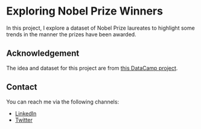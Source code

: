 # Exploring Nobel Prize Winners

In this project, I explore a dataset of Nobel Prize laureates to highlight some trends in the manner the prizes have been awarded.

## Acknowledgement

The idea and dataset for this project are from [this DataCamp project](https://app.datacamp.com/learn/projects/visualizing_the_history_of_nobel_prize_winners/guided/Python).

## Contact

You can reach me via the following channels:

- [LinkedIn](https://linkedin.com/in/nzubeifechukwu)
- [Twitter](https://twitter.com/NzubeIfechukwu)
